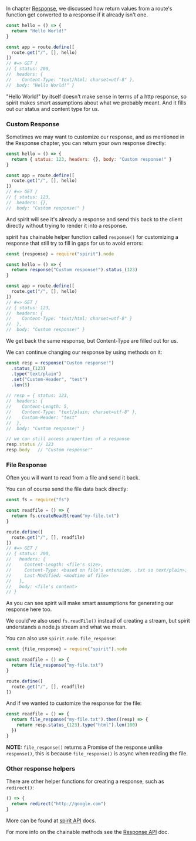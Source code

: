 In chapter [Response](response.md), we discussed how return values from a route's function get converted to a response if it already isn't one.

```js
const hello = () => {
  return "Hello World!"
}

const app = route.define([
  route.get("/", [], hello)
])
// #=> GET /
// { status: 200, 
//  headers: {
//    Content-Type: "text/html; charset=utf-8" },
//  body: "Hello World!" }
```

"Hello World!" by itself doesn't make sense in terms of a http response, so spirit makes smart assumptions about what we probably meant. And it fills out our status and content type for us.

### Custom Response

Sometimes we may want to customize our response, and as mentioned in the Response chapter, you can return your own response directly:

```js
const hello = () => {
  return { status: 123, headers: {}, body: "Custom response!" }
}

const app = route.define([
  route.get("/", [], hello)
])
// #=> GET /
// { status: 123, 
//  headers: {},
//  body: "Custom response!" }
```

And spirit will see it's already a response and send this back to the client directly without trying to render it into a response.

spirit has chainable helper function called `response()` for customizing a response that still try to fill in gaps for us to avoid errors:
```js
const {response} = require("spirit").node

const hello = () => {
  return response("Custom response!").status_(123)
}

const app = route.define([
  route.get("/", [], hello)
])
// #=> GET /
// { status: 123, 
//  headers: {
//    Content-Type: "text/html; charset=utf-8" }
//  },
//  body: "Custom response!" }
```

We get back the same response, but Content-Type are filled out for us.

We can continue changing our response by using methods on it:
```js
const resp = response("Custom response!")
  .status_(123)
  .type("text/plain")
  .set("Custom-Header", "test")
  .len(5)
  
// resp = { status: 123, 
//  headers: {
//    Content-Length: 5,
//    Content-Type: "text/plain; charset=utf-8" },
//    Custom-Header: "test"
//  },
//  body: "Custom response!" }

// we can still access properties of a response
resp.status // 123
resp.body   // "Custom response!"
```

### File Response
Often you will want to read from a file and send it back.

You can of course send the file data back directly:

```js
const fs = require("fs")

const readfile = () => {
  return fs.createReadStream("my-file.txt")
}

route.define([
  route.get("/", [], readfile)
])
// #=> GET /
// { status: 200,
//   headers: {
//     Content-Length: <file's size>,
//     Content-Type: <based on file's extension, .txt so text/plain>,
//     Last-Modified: <modtime of file>
//   },
//   body: <file's content>
// }
```

As you can see spirit will make smart assumptions for generating our response here too.

We could've also used `fs.readFile()` instead of creating a stream, but spirit understands a node.js stream and what we mean.

You can also use `spirit.node.file_response`:

```js
const {file_response} = require("spirit").node

const readfile = () => {
  return file_response("my-file.txt")
}

route.define([
  route.get("/", [], readfile)
])
```

And if we wanted to customize the response for the file:
```js
const readfile = () => {
  return file_response("my-file.txt").then((resp) => {
    return resp.status_(123).type("html").len(100)
  })
}
```

__NOTE:__ `file_response()` returns a Promise of the response unlike `response()`, this is because `file_response()` is async when reading the file.

### Other response helpers

There are other helper functions for creating a response, such as `redirect()`:
```js
() => {
  return redirect("http://google.com")
}
```
More can be found at [spirit API](https://github.com/spirit-js/spirit/tree/master/docs/api) docs.

For more info on the chainable methods see the [Response API](https://github.com/spirit-js/spirit/blob/master/docs/api/Response.md) doc.

